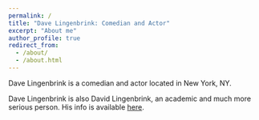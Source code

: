 ```yaml
---
permalink: /
title: "Dave Lingenbrink: Comedian and Actor"
excerpt: "About me"
author_profile: true
redirect_from:
  - /about/
  - /about.html
---
```

Dave Lingenbrink is a comedian and actor located in New York, NY. 


Dave Lingenbrink is also David Lingenbrink, an academic and much more serious
person.  His info is available [here](davidlingenbrink.com).

